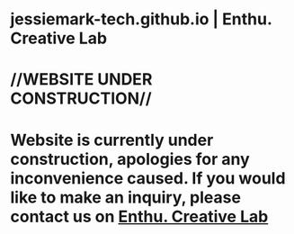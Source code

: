 # jessiemark-tech.github.io | Enthu. Creative Lab
# //WEBSITE UNDER CONSTRUCTION//
# Website is currently under construction, apologies for any inconvenience caused. If you would like to make an inquiry, please contact us on [Enthu. Creative Lab](https://facebook.com/enthu.creativelab)
